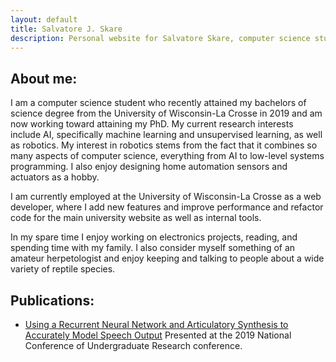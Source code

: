 ```yaml
---
layout: default
title: Salvatore J. Skare
description: Personal website for Salvatore Skare, computer science student
---
```


## About me:
I am a computer science student who recently attained my bachelors of science
degree from the University of Wisconsin-La Crosse in 2019 and am now working
toward attaining my PhD. My current research interests include AI, specifically
machine learning and unsupervised learning, as well as robotics. My interest in
robotics stems from the fact that it combines so many aspects of computer
science, everything from AI to low-level systems programming. I also enjoy
designing home automation sensors and actuators as a hobby.

I am currently employed at the University of Wisconsin-La Crosse as a web
developer, where I add new features and improve performance and refactor
code for the main university website as well as internal tools.

In my spare time I enjoy working on electronics projects, reading, and spending
time with my family. I also consider myself something of an amateur
herpetologist and enjoy keeping and talking to people about a wide variety of
reptile species.

## Publications:
* [Using a Recurrent Neural Network and Articulatory Synthesis to Accurately Model Speech Output]("http://www.ncurproceedings.org/ojs/index.php/NCUR2019/article/view/2895") Presented at the 2019 National Conference of Undergraduate Research conference.
